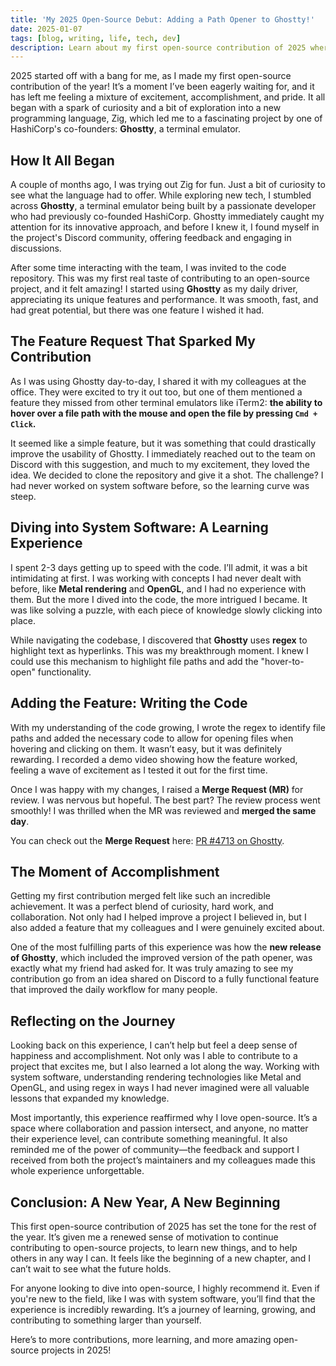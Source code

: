 ```yaml
---
title: 'My 2025 Open-Source Debut: Adding a Path Opener to Ghostty!'
date: 2025-01-07
tags: [blog, writing, life, tech, dev]
description: Learn about my first open-source contribution of 2025 where I added a path opener feature to Ghostty, a terminal emulator, and how it improved my daily workflow and helped the community.
---
```


2025 started off with a bang for me, as I made my first open-source contribution of the year! It’s a moment I’ve been eagerly waiting for, and it has left me feeling a mixture of excitement, accomplishment, and pride. It all began with a spark of curiosity and a bit of exploration into a new programming language, Zig, which led me to a fascinating project by one of HashiCorp's co-founders: **Ghostty**, a terminal emulator.

## How It All Began

A couple of months ago, I was trying out Zig for fun. Just a bit of curiosity to see what the language had to offer. While exploring new tech, I stumbled across **Ghostty**, a terminal emulator being built by a passionate developer who had previously co-founded HashiCorp. Ghostty immediately caught my attention for its innovative approach, and before I knew it, I found myself in the project's Discord community, offering feedback and engaging in discussions.

After some time interacting with the team, I was invited to the code repository. This was my first real taste of contributing to an open-source project, and it felt amazing! I started using **Ghostty** as my daily driver, appreciating its unique features and performance. It was smooth, fast, and had great potential, but there was one feature I wished it had.

## The Feature Request That Sparked My Contribution

As I was using Ghostty day-to-day, I shared it with my colleagues at the office. They were excited to try it out too, but one of them mentioned a feature they missed from other terminal emulators like iTerm2: **the ability to hover over a file path with the mouse and open the file by pressing `Cmd + Click`.**

It seemed like a simple feature, but it was something that could drastically improve the usability of Ghostty. I immediately reached out to the team on Discord with this suggestion, and much to my excitement, they loved the idea. We decided to clone the repository and give it a shot. The challenge? I had never worked on system software before, so the learning curve was steep.

## Diving into System Software: A Learning Experience

I spent 2-3 days getting up to speed with the code. I’ll admit, it was a bit intimidating at first. I was working with concepts I had never dealt with before, like **Metal rendering** and **OpenGL**, and I had no experience with them. But the more I dived into the code, the more intrigued I became. It was like solving a puzzle, with each piece of knowledge slowly clicking into place.

While navigating the codebase, I discovered that **Ghostty** uses **regex** to highlight text as hyperlinks. This was my breakthrough moment. I knew I could use this mechanism to highlight file paths and add the "hover-to-open" functionality.

## Adding the Feature: Writing the Code

With my understanding of the code growing, I wrote the regex to identify file paths and added the necessary code to allow for opening files when hovering and clicking on them. It wasn’t easy, but it was definitely rewarding. I recorded a demo video showing how the feature worked, feeling a wave of excitement as I tested it out for the first time.

Once I was happy with my changes, I raised a **Merge Request (MR)** for review. I was nervous but hopeful. The best part? The review process went smoothly! I was thrilled when the MR was reviewed and **merged the same day**. 

You can check out the **Merge Request** here: [PR #4713 on Ghostty](https://github.com/ghostty-org/ghostty/pull/4713).

## The Moment of Accomplishment

Getting my first contribution merged felt like such an incredible achievement. It was a perfect blend of curiosity, hard work, and collaboration. Not only had I helped improve a project I believed in, but I also added a feature that my colleagues and I were genuinely excited about.

One of the most fulfilling parts of this experience was how the **new release of Ghostty**, which included the improved version of the path opener, was exactly what my friend had asked for. It was truly amazing to see my contribution go from an idea shared on Discord to a fully functional feature that improved the daily workflow for many people.

## Reflecting on the Journey

Looking back on this experience, I can’t help but feel a deep sense of happiness and accomplishment. Not only was I able to contribute to a project that excites me, but I also learned a lot along the way. Working with system software, understanding rendering technologies like Metal and OpenGL, and using regex in ways I had never imagined were all valuable lessons that expanded my knowledge.

Most importantly, this experience reaffirmed why I love open-source. It’s a space where collaboration and passion intersect, and anyone, no matter their experience level, can contribute something meaningful. It also reminded me of the power of community—the feedback and support I received from both the project’s maintainers and my colleagues made this whole experience unforgettable.

## Conclusion: A New Year, A New Beginning

This first open-source contribution of 2025 has set the tone for the rest of the year. It’s given me a renewed sense of motivation to continue contributing to open-source projects, to learn new things, and to help others in any way I can. It feels like the beginning of a new chapter, and I can’t wait to see what the future holds.

For anyone looking to dive into open-source, I highly recommend it. Even if you're new to the field, like I was with system software, you’ll find that the experience is incredibly rewarding. It’s a journey of learning, growing, and contributing to something larger than yourself.

Here’s to more contributions, more learning, and more amazing open-source projects in 2025!